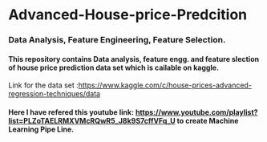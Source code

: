 # Advanced-House-price-Predcition
### Data Analysis, Feature Engineering, Feature Selection.
#### This repository contains Data analysis, feature engg. and feature slection of house price prediction data set which is cailable on kaggle.
Link for the data set :https://www.kaggle.com/c/house-prices-advanced-regression-techniques/data

#### Here I have refered this youtube link: https://www.youtube.com/playlist?list=PLZoTAELRMXVMcRQwR5_J8k9S7cffVFq_U to create Machine Learning Pipe Line.
